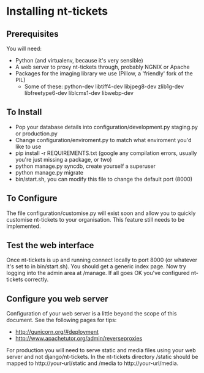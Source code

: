 # Installing nt-tickets

## Prerequisites
You will need:

- Python (and virtualenv, because it's very sensible)
- A web server to proxy nt-tickets through, probably NGNIX or Apache
- Packages for the imaging library we use (Pillow, a 'friendly' fork of the PIL)
    - Some of these: python-dev libtiff4-dev libjpeg8-dev zlib1g-dev libfreetype6-dev liblcms1-dev libwebp-dev

## To Install

- Pop your database details into configuration/development.py staging.py or production.py
- Change configuration/enviroment.py to match what enviroment you'd like to use
- pip install -r REQUIREMENTS.txt (google any compilation errors, usually you're just missing a package, or two)
- python manage.py syncdb, create yourself a superuser
- python manage.py migrate
- bin/start.sh, you can modify this file to change the default port (8000)

## To Configure

The file configuration/customise.py will exist soon and allow you to quickly customise nt-tickets to your organisation. This feature still needs to be implemented.

## Test the web interface
Once nt-tickets is up and running connect locally to port 8000 (or whatever it's set to in bin/start.sh). You should get a generic index page. Now try logging into the admin area at /manage. If all goes OK you've configured nt-tickets correctly.

## Configure you web server
Configuration of your web server is a little beyond the scope of this document. See the following pages for tips:

- http://gunicorn.org/#deployment
- http://www.apachetutor.org/admin/reverseproxies

For production you will need to serve static and media files using your web server and not django/nt-tickets. In the nt-tickets directory /static should be mapped to http://your-url/static and /media to http://your-url/media.
